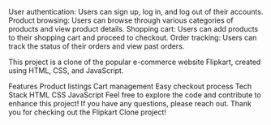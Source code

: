 User authentication: Users can sign up, log in, and log out of their accounts. Product browsing: Users can browse through various categories of products and view product details. Shopping cart: Users can add products to their shopping cart and proceed to checkout. Order tracking: Users can track the status of their orders and view past orders.

This project is a clone of the popular e-commerce website Flipkart, created using HTML, CSS, and JavaScript.

Features
Product listings
Cart management
Easy checkout process
Tech Stack
HTML
CSS
JavaScript
Feel free to explore the code and contribute to enhance this project! If you have any questions, please reach out. Thank you for checking out the Flipkart Clone project!
